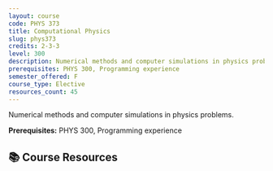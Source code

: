```yaml
---
layout: course
code: PHYS 373
title: Computational Physics
slug: phys373
credits: 2-3-3
level: 300
description: Numerical methods and computer simulations in physics problems.
prerequisites: PHYS 300, Programming experience
semester_offered: F
course_type: Elective
resources_count: 45
---
```


Numerical methods and computer simulations in physics problems.

**Prerequisites:** PHYS 300, Programming experience

## 📚 Course Resources
<!-- 
<details open>
<summary><strong>📖 Textbooks & References</strong></summary>
<ul>
<li><a href="/assets/resources/electives/phys373/Computational Physics Problem Solving with Python.pdf">Computational Physics Problem Solving with Python</a></li>
<li><a href="/assets/resources/electives/phys373/Python for Everyone2ndEdition.pdf">Python for Everyone (2nd Edition)</a></li>
<li><a href="/assets/resources/electives/phys373/numerical_analysis_9th.pdf">Numerical Analysis (9th Edition)</a></li>
<li><a href="/assets/resources/electives/phys373/Introduction to python - Intro Computational Physics.pdf">Introduction to Python - Intro Computational Physics</a></li>
</ul>
</details>

<details>
<summary><strong>📝 Lecture Notes</strong></summary>
<ul>
<li><a href="/assets/resources/electives/phys373/Week-01.pdf">Week 01</a></li>
<li><a href="/assets/resources/electives/phys373/Week-02.pdf">Week 02</a></li>
<li><a href="/assets/resources/electives/phys373/Week-03.pdf">Week 03</a></li>
<li><a href="/assets/resources/electives/phys373/Week-04.pdf">Week 04</a></li>
<li><a href="/assets/resources/electives/phys373/Week-05.pdf">Week 05</a></li>
<li><a href="/assets/resources/electives/phys373/Week-06.pdf">Week 06</a></li>
<li><a href="/assets/resources/electives/phys373/Week-07.pdf">Week 07</a></li>
<li><a href="/assets/resources/electives/phys373/Week-08.pdf">Week 08</a></li>
<li><a href="/assets/resources/electives/phys373/Week-09  .pdf">Week 09</a></li>
<li><a href="/assets/resources/electives/phys373/Week-10  .pdf">Week 10</a></li>
<li><a href="/assets/resources/electives/phys373/Week-11.pdf">Week 11</a></li>
<li><a href="/assets/resources/electives/phys373/Week-13 .pdf">Week 13</a></li>
<li><a href="/assets/resources/electives/phys373/Week-14.pdf">Week 14</a></li>
</ul>
</details>

<details>
<summary><strong>🧪 Lab Materials</strong></summary>
<ul>
<li><a href="/assets/resources/electives/phys373/Labs-1.pdf">Lab 1</a></li>
<li><a href="/assets/resources/electives/phys373/Labs-2.pdf">Lab 2</a></li>
<li><a href="/assets/resources/electives/phys373/Labs-3.pdf">Lab 3</a></li>
<li><a href="/assets/resources/electives/phys373/Labs-4.pdf">Lab 4</a></li>
<li><a href="/assets/resources/electives/phys373/Labs-5.pdf">Lab 5</a></li>
<li><a href="/assets/resources/electives/phys373/Labs-7.pdf">Lab 7</a></li>
<li><a href="/assets/resources/electives/phys373/Labs-8.pdf">Lab 8</a></li>
<li><a href="/assets/resources/electives/phys373/Labs-9.pdf">Lab 9</a></li>
<li><a href="/assets/resources/electives/phys373/Labs-10.pdf">Lab 10</a></li>
<li><a href="/assets/resources/electives/phys373/Labs-11-PHYS-373.pdf">Lab 11</a></li>
<li><a href="/assets/resources/electives/phys373/Labs-12-PHYS-373.pdf">Lab 12</a></li>
</ul>
</details>

<details>
<summary><strong>📊 Quizzes & Exams</strong></summary>
<ul>
<li><a href="/assets/resources/electives/phys373/PHYS-373-Quiz1-T222.pdf">Quiz 1</a></li>
<li><a href="/assets/resources/electives/phys373/PHYS-373-Quiz-02-T222.pdf">Quiz 2</a></li>
<li><a href="/assets/resources/electives/phys373/PHYS-373-Quiz-03-T222.pdf">Quiz 3</a></li>
<li><a href="/assets/resources/electives/phys373/Quiz 4.pdf">Quiz 4</a></li>
<li><a href="/assets/resources/electives/phys373/Final_Formula_Sh.pdf">Final Formula Sheet</a></li>
</ul>
</details>

<details>
<summary><strong>📋 Course Documents</strong></summary>
<ul>
<li><a href="/assets/resources/electives/phys373/Syllabus.pdf">Syllabus</a></li>
<li><a href="/assets/resources/electives/phys373/course outlines.pdf">Course Outlines</a></li>
</ul>
</details> -->